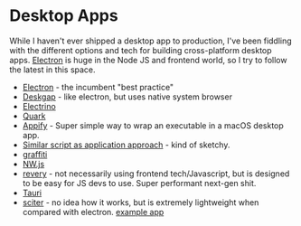 # Desktop Apps

While I haven't ever shipped a desktop app to production, I've been fiddling with the different options and tech for building cross-platform desktop apps. [Electron](electronjs.org) is huge in the Node JS and frontend world, so I try to follow the latest in this space.


* [Electron](electronjs.org) - the incumbent "best practice"
* [Deskgap](https://github.com/patr0nus/DeskGap) - like electron, but uses native system browser
* [Electrino](https://github.com/pojala/electrino)
* [Quark](https://github.com/jscherer92/Quark)
* [Appify](https://gist.github.com/mathiasbynens/674099) - Super simple way to wrap an executable in a macOS desktop app.
* [Similar script as application approach](https://github.com/thedzy/run-your-script-as-an-application) - kind of sketchy.
* [graffiti](https://github.com/cztomsik/graffiti)
* [NW.js](https://nwjs.io/)
* [revery](https://github.com/revery-ui/revery) - not necessarily using frontend tech/Javascript, but is designed to be easy for JS devs to use. Super performant next-gen shit.
* [Tauri](https://tauri.studio/en/)
* [sciter](https://sciter.com/) - no idea how it works, but is extremely lightweight when compared with electron. [example app](https://github.com/GirkovArpa/clipper-sciter)
